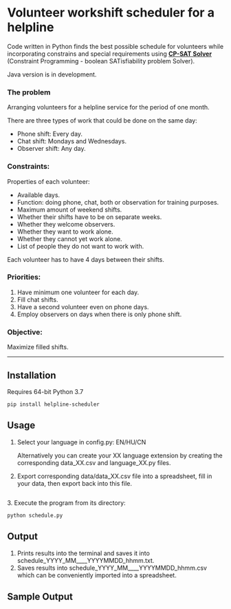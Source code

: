 # Volunteer workshift scheduler for a helpline
Code written in Python finds the best possible schedule for volunteers while incorporating constrains and special requirements using **[CP-SAT Solver](https://developers.google.com/optimization/cp/cp_solver)** (Constraint Programming - boolean SATisfiability problem Solver).

Java version is in development.

### The problem
Arranging volunteers for a helpline service for the period of one month.

There are three types of work that could be done on the same day:
- Phone shift: Every day.
- Chat shift: Mondays and Wednesdays.
- Observer shift: Any day.

### Constraints:
Properties of each volunteer:
- Available days.
- Function: doing phone, chat, both or observation for training purposes.
- Maximum amount of weekend shifts.
- Whether their shifts have to be on separate weeks.
- Whether they welcome observers.
- Whether they want to work alone.
- Whether they cannot yet work alone.
- List of people they do not want to work with.

Each volunteer has to have 4 days between their shifts.

### Priorities:
1. Have minimum one volunteer for each day.
2. Fill chat shifts.
3. Have a second volunteer even on phone days.
4. Employ observers on days when there is only phone shift.

### Objective:
 Maximize filled shifts.

<hr>

## Installation

Requires 64-bit Python 3.7

<code>pip install helpline-scheduler</code>

## Usage
1. Select your language in config.py: EN/HU/CN

   Alternatively you can create your XX language extension by creating the corresponding data_XX.csv and language_XX.py files.
2. Export corresponding data/data_XX.csv file into a spreadsheet, fill in your data, then export back into this file.
<p><img src="https://imreszakal.com/github/volunteer-scheduler/00.JPG" alt="" title="" /></p>
3. Execute the program from its directory:

<code>python schedule.py</code>

## Output

1. Prints results into the terminal and saves it into schedule_YYYY_MM____YYYYMMDD_hhmm.txt.
2. Saves results into schedule_YYYY_MM____YYYYMMDD_hhmm.csv which can be conveniently imported into a spreadsheet.


## Sample Output

<p><img src="https://imreszakal.com/github/volunteer-scheduler/01.JPG" alt="" title="" />
<img src="https://imreszakal.com/github/volunteer-scheduler/02.JPG" alt="" title="" />
<img src="https://imreszakal.com/github/volunteer-scheduler/03.JPG" alt="" title="" />
<img src="https://imreszakal.com/github/volunteer-scheduler/04.JPG" alt="" title="" /></p>
